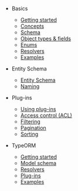 - Basics
  - [Getting started](basics/getting-started.md)
  - [Concepts](basics/concepts.md)
  - [Schema](basics/schema.md)
  - [Object types & fields](basics/types.md)
  - [Enums](basics/enums.md)
  - [Resolvers](basics/resolvers.md)
  - [Examples](basics/examples.md)
    
- Entity Schema
  - [Entity Schema](entity-schema/entity-schema.md)
  - [Naming](entity-schema/naming.md)

- Plug-ins
  - [Using plug-ins](plugins/overview.md)
  - [Access control (ACL)](plugins/acl.md)
  - [Filtering](plugins/filter.md)
  - [Pagination](pagination/pagination.md)
  - [Sorting](pagination/sorting.md)

- TypeORM
  - [Getting started](typeorm/getting-started.md)
  - [Model schema](typeorm/model-schema.md)
  - [Resolvers](typeorm/resolvers.md)
  - [Plug-ins](typeorm/plugins.md)
  - [Examples](typeorm/examples.md)